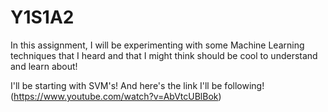 # Y1S1A2
In this assignment, I will be experimenting with some Machine Learning techniques
that I heard and that I might think should be cool to understand and learn about!

I'll be starting with SVM's! And here's the link I'll be following!
(https://www.youtube.com/watch?v=AbVtcUBlBok)